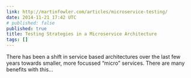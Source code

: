 ```yaml
---
link: http://martinfowler.com/articles/microservice-testing/
date: 2014-11-21 17:42 UTC
# published: false
published: true
title: Testing Strategies in a Microservice Architecture
tags: []
---
```


There has been a shift in service based architectures over the last few years towards smaller, more focussed “micro” services. There are many benefits with this…
